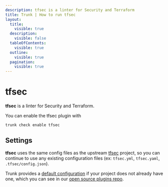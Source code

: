 ```yaml
---
description: tfsec is a linter for Security and Terraform
title: Trunk | How to run tfsec
layout:
  title:
    visible: true
  description:
    visible: false
  tableOfContents:
    visible: true
  outline:
    visible: true
  pagination:
    visible: true
---
```


# tfsec

**tfsec** is a linter for Security and Terraform.

You can enable the tfsec plugin with

```shell
trunk check enable tfsec
```

## Settings


**tfsec** uses the same config files as the
upstream [tfsec](https://github.com/aquasecurity/tfsec) project, so you can continue to use any
existing configuration files (ex: `tfsec.yml`, `tfsec.yaml`, `.tfsec/config.json`).
    

Trunk provides a [default configuration](https://github.com/trunk-io/plugins/tree/main/linters/tfsec) if your project does not already have one,
which you can see in our [open source plugins repo](https://github.com/trunk-io/plugins/tree/main).
